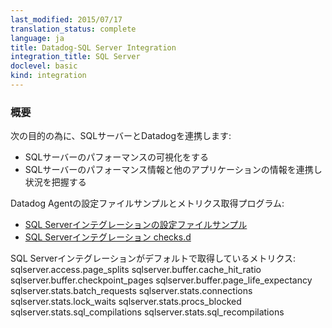```yaml
---
last_modified: 2015/07/17
translation_status: complete
language: ja
title: Datadog-SQL Server Integration
integration_title: SQL Server
doclevel: basic
kind: integration
---
```


<!-- ### Overview


Connect SQL Server to Datadog in order to:

- Visualize your database performance.
- Correlate the performance of SQL Server with the rest of your applications. -->

### 概要


次の目的の為に、SQLサーバーとDatadogを連携します:

* SQLサーバーのパフォーマンスの可視化をする
* SQLサーバーのパフォーマンス情報と他のアプリケーションの情報を連携し状況を把握する

Datadog Agentの設定ファイルサンプルとメトリクス取得プログラム:

* [SQL Serverインテグレーションの設定ファイルサンプル](https://github.com/DataDog/integrations-core/blob/master/sqlserver/conf.yaml.example)
* [SQL Serverインテグレーション checks.d](https://github.com/DataDog/integrations-core/blob/master/sqlserver/check.py)


<!-- The following metrics are collected by default with the SQL Server integration:

    sqlserver.access.page_splits
    sqlserver.buffer.cache_hit_ratio
    sqlserver.buffer.checkpoint_pages
    sqlserver.buffer.page_life_expectancy
    sqlserver.stats.batch_requests
    sqlserver.stats.connections
    sqlserver.stats.lock_waits
    sqlserver.stats.procs_blocked
    sqlserver.stats.sql_compilations
    sqlserver.stats.sql_recompilations -->

 SQL Serverインテグレーションがデフォルトで取得しているメトリクス:
    sqlserver.access.page_splits
    sqlserver.buffer.cache_hit_ratio
    sqlserver.buffer.checkpoint_pages
    sqlserver.buffer.page_life_expectancy
    sqlserver.stats.batch_requests
    sqlserver.stats.connections
    sqlserver.stats.lock_waits
    sqlserver.stats.procs_blocked
    sqlserver.stats.sql_compilations
    sqlserver.stats.sql_recompilations
